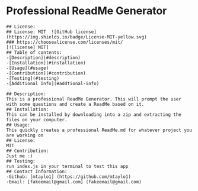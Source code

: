 # Professional ReadMe Generator
    ## License:
    ## License: MIT  ![GitHub license](https://img.shields.io/badge/License-MIT-yellow.svg)
    ### https://choosealicense.com/licenses/mit/
    [![license] MIT]
    ## Table of contents:
    -[Description](#description)
    -[Installation](#installation)
    -[Usage](#usage)
    -[Contribution](#contribution)
    -[Testing](#testing)
    -[Additional Info](#addtional-info)

    ## Description:
    This is a professional ReadMe Generator. This will prompt the user with some questions and create a ReadMe based on it. 
    ## Installation:
    This can be installed by downloading into a zip and extracting the files on your computer. 
    ## Usage:
    This quickly creates a professional ReadMe.md for whatever project you are working on
    ## License:
    MIT
    ## Contribution:
    Just me :) 
    ## Testing:
    run index.js in your terminal to test this app
    ## Contact Information: 
    -Github: [mtaylo1] (https://github.com/mtaylo1)
    -Email: [fakeemail@gmail.com] (fakeemail@gmail.com)
    